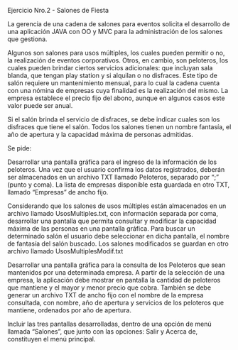 Ejercicio Nro.2 - Salones de Fiesta

La gerencia de una cadena de salones para eventos solicita el desarrollo de una aplicación JAVA con OO y MVC para la administración de los salones que gestiona.

Algunos son salones para usos múltiples, los cuales pueden permitir o no, la realización de eventos corporativos.
Otros, en cambio, son peloteros, los cuales pueden brindar ciertos servicios adicionales: que incluyan sala blanda, que tengan play station y si alquilan o no disfraces. Este tipo de salón requiere un mantenimiento mensual, para lo cual la cadena cuenta con una nómina de empresas cuya finalidad es la realización del mismo. La empresa establece el precio fijo del abono, aunque en algunos casos este valor puede ser anual.

Si el salón brinda el servicio de disfraces, se debe indicar cuales son los disfraces que tiene el salón. 
Todos los salones tienen un nombre fantasía, el año de apertura y la capacidad máxima de personas admitidas.

Se pide:

Desarrollar una pantalla gráfica para el ingreso de la información de los peloteros. Una vez que el usuario confirma los datos registrados, deberán ser almacenados en un archivo TXT llamado Peloteros, separado por “;” (punto y coma). La lista de empresas disponible esta guardada en otro TXT, llamado “Empresas” de ancho fijo.

Considerando que los salones de usos múltiples están almacenados en un archivo llamado UsosMultiples.txt, con información separada por coma, desarrollar una pantalla que permita consultar y modificar la capacidad máxima de las personas en una pantalla gráfica. Para buscar un determinado salón el usuario debe seleccionar en dicha pantalla, el nombre de fantasía del salón buscado. Los salones modificados se guardan en otro archivo llamado UsosMultiplesModif.txt

Desarrollar una pantalla gráfica para la consulta de los Peloteros que sean mantenidos por una determinada empresa. A partir de la selección de una empresa, la aplicación debe mostrar en pantalla la cantidad de peloteros que mantiene y el mayor y menor precio que cobra. También se debe generar un archivo TXT de ancho fijo con el nombre de la empresa consultada, con nombre, año de apertura y servicios de los peloteros que mantiene, ordenados por año de apertura.

Incluir las tres pantallas desarrolladas, dentro de una opción de menú llamada “Salones”, que junto con las opciones: Salir y Acerca de, constituyen el menú principal.
